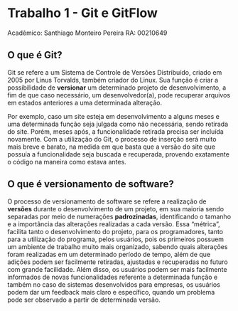 # Trabalho 1 - Git e GitFlow

Acadêmico: Santhiago Monteiro Pereira
RA: 00210649

## O que é Git?
Git se refere a um Sistema de Controle de Versões Distribuído, criado em 2005 por Linus Torvalds, também criador do Linux. Sua função é criar a possibilidade de **versionar** um determinado projeto de desenvolvimento, a fim de que caso necessário, um desenvolvedor(a), pode recuperar arquivos em estados anteriores a uma determinada alteração. 

Por exemplo, caso um site esteja em desenvolvimento a alguns meses e uma determinada função seja julgada como não necessária, sendo retirada do site. Porém, meses após, a funcionalidade retirada precisa ser incluída novamente. Com a utilização do Git, o processo de inserção será muito mais breve e barato, na medida em que basta que a versão do site que possuía a funcionalidade seja buscada e recuperada, provendo exatamente o código na maneira como estava antes.

## O que é versionamento de software?
O processo de versionamento de software se refere a realização de **versões** durante o desenvolvimento de um projeto, em sua maioria sendo separadas por meio de numerações **padrozinadas**, identificando o tamanho e a importância das alterações realizadas a cada versão. 
Essa “métrica”, facilita tanto o desenvolvimento do projeto, para os programadores, tanto para a utilização do programa, pelos usuários, pois os primeiros possuem um ambiente de trabalho muito mais organizado, sabendo quais alterações foram realizadas em um determinado período de tempo, além de que adições podem ser facilmente retiradas, ajustadas e recuperadas no futuro com grande facilidade. Além disso, os usuários podem ser mais facilmente informados de novas funcionalidades referente a determinada função e também no caso de sistemas desenvolvidos para empresas, os usuários podem dar um feedback mais claro e específico, quando um problema pode ser observado a partir de determinada versão. 